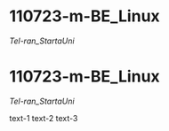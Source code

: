 # 110723-m-BE_Linux
_Tel-ran_StartaUni_
# 110723-m-BE_Linux
_Tel-ran_StartaUni_

text-1
text-2
text-3
